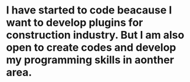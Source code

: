 # I have started to code beacause I want to develop plugins for construction industry. But I am also open to create codes and develop my programming skills in aonther area.
